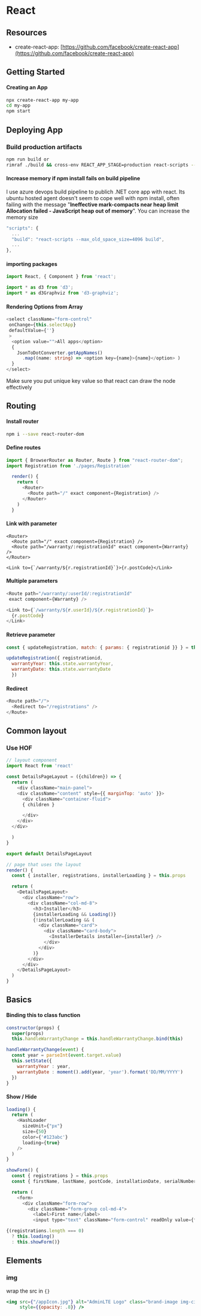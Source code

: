 # React

## Resources

* create-react-app: [https://github.com/facebook/create-react-app](https://github.com/facebook/create-react-app)

## Getting Started

#### Creating an App

```bash
npx create-react-app my-app
cd my-app
npm start
```

## Deploying App

### Build production artifacts

```bash
npm run build or
rimraf ./build && cross-env REACT_APP_STAGE=production react-scripts --max_old_space_size=4096 build
```



#### Increase memory if npm install fails on build pipeline

I use azure devops build pipeline to publich .NET core app with react. Its ubuntu hosted agent doesn't seem to cope well with npm install, often failing with the message "**Ineffective mark-compacts near heap limit Allocation failed - JavaScript heap out of memory**". You can increase the memory size

```javascript
"scripts": {
  ...
  "build": "react-scripts --max_old_space_size=4096 build",
  ...
},
```

#### importing packages

```javascript
import React, { Component } from 'react';

import * as d3 from 'd3';
import * as d3Graphviz from 'd3-graphviz';
```

#### Rendering Options from Array

```typescript
<select className="form-control" 
 onChange={this.selectApp}
 defaultValue={''}
 >
  <option value="">All apps</option>
  {
    JsonToDotConverter.getAppNames()
      .map((name: string) => <option key={name}>{name}</option> ) 
  }
</select>
```

Make sure you put unique key value so that react can draw the node effectively

## Routing

#### Install router

```bash
npm i --save react-router-dom
```

#### Define routes

```javascript
import { BrowserRouter as Router, Route } from "react-router-dom";
import Registration from './pages/Registration'

  render() {
    return (
      <Router>
        <Route path="/" exact component={Registration} />
      </Router>
    )
  }
```

#### Link with parameter

```markup
<Router>
  <Route path="/" exact component={Registration} />
  <Route path="/warranty/:registrationId" exact component={Warranty} />
</Router>

<Link to={`/warranty/${r.registrationId}`}>{r.postCode}</Link>
```

#### Multiple parameters

```javascript
<Route path="/warranty/:userId/:registrationId" 
 exact component={Warranty} />

<Link to={`/warranty/${r.userId}/${r.registrationId}`}>
  {r.postCode}
</Link>
```

#### Retrieve parameter

```javascript
const { updateRegistration, match: { params: { registrationid }} } = this.props

updateRegistration({ registrationid, 
  warrantyYear: this.state.warrantyYear,
  warrantyDate: this.state.warrantyDate
  })
```

#### Redirect

```javascript
<Route path="/">
  <Redirect to="/registrations" />
</Route>
```

## Common layout

### Use HOF

```javascript
// layout component
import React from 'react'

const DetailsPageLayout = ({children}) => {
  return (
    <div className="main-panel">
    <div className="content" style={{ marginTop: 'auto' }}>
      <div className="container-fluid">
      { children }

      </div>
    </div>
  </div>

  )
}

export default DetailsPageLayout

// page that uses the layout
render() {
  const { installer, registrations, installerLoading } = this.props

  return (
    <DetailsPageLayout>
      <div className="row">
        <div className="col-md-8">
          <h3>Installer</h3>
          {installerLoading && Loading()}
          {!installerLoading && (
            <div className="card">
              <div className="card-body">
                <InstallerDetails installer={installer} />
              </div>
            </div>
          )}
        </div>
      </div>
    </DetailsPageLayout>
  )
}

```

## Basics

#### Binding this to class function

```javascript
constructor(props) {
  super(props)
  this.handleWarrantyChange = this.handleWarrantyChange.bind(this)

handleWarrantyChange(event) {
  const year = parseInt(event.target.value)
  this.setState({ 
    warrantyYear : year,
    warrantyDate : moment().add(year, 'year').format('DD/MM/YYYY') 
  })
}
```

#### Show / Hide

```javascript
loading() {
  return (
    <HashLoader
      sizeUnit={"px"}
      size={50}
      color={'#123abc'}
      loading={true}
    />
  )
}

showForm() {
  const { registrations } = this.props
  const { firstName, lastName, postCode, installationDate, serialNumber, model } = registrations[0]

  return (
    <form>
      <div className="form-row">
        <div className="form-group col-md-4">
          <label>First name</label>
          <input type="text" className="form-control" readOnly value={firstName} />

{(registrations.length === 0) 
  ? this.loading() 
  : this.showForm()}
```

## Elements

### img

wrap the src in `{}`

```jsx
<img src={"/appIcon.jpg"} alt="AdminLTE Logo" class="brand-image img-circle elevation-3"
     style={{opacity: .8}} />
```

